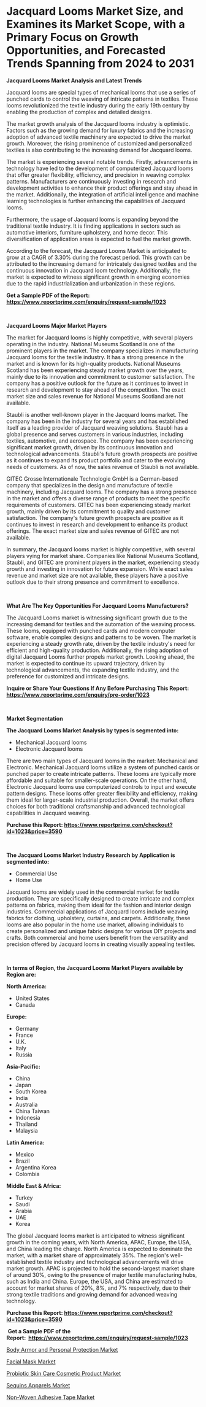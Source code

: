 <p><h1>Jacquard Looms Market Size, and Examines its Market Scope, with a Primary Focus on Growth Opportunities, and Forecasted Trends Spanning from 2024 to 2031</h1></p><p><strong>Jacquard Looms Market Analysis and Latest Trends</strong></p>
<p><p>Jacquard looms are special types of mechanical looms that use a series of punched cards to control the weaving of intricate patterns in textiles. These looms revolutionized the textile industry during the early 19th century by enabling the production of complex and detailed designs.</p><p>The market growth analysis of the Jacquard looms industry is optimistic. Factors such as the growing demand for luxury fabrics and the increasing adoption of advanced textile machinery are expected to drive the market growth. Moreover, the rising prominence of customized and personalized textiles is also contributing to the increasing demand for Jacquard looms.</p><p>The market is experiencing several notable trends. Firstly, advancements in technology have led to the development of computerized Jacquard looms that offer greater flexibility, efficiency, and precision in weaving complex patterns. Manufacturers are continuously investing in research and development activities to enhance their product offerings and stay ahead in the market. Additionally, the integration of artificial intelligence and machine learning technologies is further enhancing the capabilities of Jacquard looms.</p><p>Furthermore, the usage of Jacquard looms is expanding beyond the traditional textile industry. It is finding applications in sectors such as automotive interiors, furniture upholstery, and home decor. This diversification of application areas is expected to fuel the market growth.</p><p>According to the forecast, the Jacquard Looms Market is anticipated to grow at a CAGR of 3.30% during the forecast period. This growth can be attributed to the increasing demand for intricately designed textiles and the continuous innovation in Jacquard loom technology. Additionally, the market is expected to witness significant growth in emerging economies due to the rapid industrialization and urbanization in these regions.</p></p>
<p><strong>Get a Sample PDF of the Report:&nbsp; <a href="https://www.reportprime.com/enquiry/request-sample/1023">https://www.reportprime.com/enquiry/request-sample/1023</a></strong></p>
<p>&nbsp;</p>
<p><strong>Jacquard Looms Major Market Players</strong></p>
<p><p>The market for Jacquard looms is highly competitive, with several players operating in the industry. National Museums Scotland is one of the prominent players in the market. The company specializes in manufacturing Jacquard looms for the textile industry. It has a strong presence in the market and is known for its high-quality products. National Museums Scotland has been experiencing steady market growth over the years, mainly due to its innovation and commitment to customer satisfaction. The company has a positive outlook for the future as it continues to invest in research and development to stay ahead of the competition. The exact market size and sales revenue for National Museums Scotland are not available.</p><p>Staubli is another well-known player in the Jacquard looms market. The company has been in the industry for several years and has established itself as a leading provider of Jacquard weaving solutions. Staubli has a global presence and serves customers in various industries, including textiles, automotive, and aerospace. The company has been experiencing significant market growth, driven by its continuous innovation and technological advancements. Staubli's future growth prospects are positive as it continues to expand its product portfolio and cater to the evolving needs of customers. As of now, the sales revenue of Staubli is not available.</p><p>GITEC Grosse Internationale Technologie GmbH is a German-based company that specializes in the design and manufacture of textile machinery, including Jacquard looms. The company has a strong presence in the market and offers a diverse range of products to meet the specific requirements of customers. GITEC has been experiencing steady market growth, mainly driven by its commitment to quality and customer satisfaction. The company's future growth prospects are positive as it continues to invest in research and development to enhance its product offerings. The exact market size and sales revenue of GITEC are not available.</p><p>In summary, the Jacquard looms market is highly competitive, with several players vying for market share. Companies like National Museums Scotland, Staubli, and GITEC are prominent players in the market, experiencing steady growth and investing in innovation for future expansion. While exact sales revenue and market size are not available, these players have a positive outlook due to their strong presence and commitment to excellence.</p></p>
<p>&nbsp;</p>
<p><strong>What Are The Key Opportunities For Jacquard Looms Manufacturers?</strong></p>
<p><p>The Jacquard Looms market is witnessing significant growth due to the increasing demand for textiles and the automation of the weaving process. These looms, equipped with punched cards and modern computer software, enable complex designs and patterns to be woven. The market is experiencing a steady growth rate, driven by the textile industry's need for efficient and high-quality production. Additionally, the rising adoption of digital Jacquard Looms further propels market growth. Looking ahead, the market is expected to continue its upward trajectory, driven by technological advancements, the expanding textile industry, and the preference for customized and intricate designs.</p></p>
<p><strong>Inquire or Share Your Questions If Any Before Purchasing This Report: <a href="https://www.reportprime.com/enquiry/pre-order/1023">https://www.reportprime.com/enquiry/pre-order/1023</a></strong></p>
<p>&nbsp;</p>
<p><strong>Market Segmentation</strong></p>
<p><strong>The Jacquard Looms Market Analysis by types is segmented into:</strong></p>
<p><ul><li>Mechanical Jacquard looms</li><li>Electronic Jacquard looms</li></ul></p>
<p><p>There are two main types of Jacquard looms in the market: Mechanical and Electronic. Mechanical Jacquard looms utilize a system of punched cards or punched paper to create intricate patterns. These looms are typically more affordable and suitable for smaller-scale operations. On the other hand, Electronic Jacquard looms use computerized controls to input and execute pattern designs. These looms offer greater flexibility and efficiency, making them ideal for larger-scale industrial production. Overall, the market offers choices for both traditional craftsmanship and advanced technological capabilities in Jacquard weaving.</p></p>
<p><strong>Purchase this Report:&nbsp;<a href="https://www.reportprime.com/checkout?id=1023&price=3590">https://www.reportprime.com/checkout?id=1023&price=3590</a></strong></p>
<p>&nbsp;</p>
<p><strong>The Jacquard Looms Market Industry Research by Application is segmented into:</strong></p>
<p><ul><li>Commercial Use</li><li>Home Use</li></ul></p>
<p><p>Jacquard looms are widely used in the commercial market for textile production. They are specifically designed to create intricate and complex patterns on fabrics, making them ideal for the fashion and interior design industries. Commercial applications of Jacquard looms include weaving fabrics for clothing, upholstery, curtains, and carpets. Additionally, these looms are also popular in the home use market, allowing individuals to create personalized and unique fabric designs for various DIY projects and crafts. Both commercial and home users benefit from the versatility and precision offered by Jacquard looms in creating visually appealing textiles.</p></p>
<p>&nbsp;</p>
<p><strong>In terms of Region, the Jacquard Looms Market Players available by Region are:</strong></p>
<p>
    <p> <strong> North America: </strong>
        <ul>
            <li>United States</li>
            <li>Canada</li>
        </ul>
        </p> 
    <p> <strong> Europe: </strong>
        <ul>
            <li>Germany</li>
            <li>France</li>
            <li>U.K.</li>
            <li>Italy</li>
            <li>Russia</li>
        </ul>
        </p> 
    <p> <strong> Asia-Pacific: </strong>
        <ul>
            <li>China</li>
            <li>Japan</li>
            <li>South Korea</li>
            <li>India</li>
            <li>Australia</li>
            <li>China Taiwan</li>
            <li>Indonesia</li>
            <li>Thailand</li>
            <li>Malaysia</li>
        </ul>
        </p> 
    <p> <strong> Latin America: </strong>
        <ul>
            <li>Mexico</li>
            <li>Brazil</li>
            <li>Argentina Korea</li>
            <li>Colombia</li>
        </ul>
        </p> 
    <p> <strong> Middle East & Africa: </strong>
        <ul>
            <li>Turkey</li>
            <li>Saudi</li>
            <li>Arabia</li>
            <li>UAE</li>
            <li>Korea</li>
        </ul>
    </p>
    </p>
<p><p>The global Jacquard looms market is anticipated to witness significant growth in the coming years, with North America, APAC, Europe, the USA, and China leading the charge. North America is expected to dominate the market, with a market share of approximately 35%. The region's well-established textile industry and technological advancements will drive market growth. APAC is projected to hold the second-largest market share of around 30%, owing to the presence of major textile manufacturing hubs, such as India and China. Europe, the USA, and China are estimated to account for market shares of 20%, 8%, and 7% respectively, due to their strong textile traditions and growing demand for advanced weaving technology.</p></p>
<p><strong>Purchase this Report: <a href="https://www.reportprime.com/checkout?id=1023&price=3590">https://www.reportprime.com/checkout?id=1023&price=3590</a></strong></p>
<p>&nbsp;<strong>Get a Sample PDF of the Report:&nbsp;&nbsp;<a href="https://www.reportprime.com/enquiry/request-sample/1023">https://www.reportprime.com/enquiry/request-sample/1023</a></strong></p>
<p><strong></strong></p>
<p><p><a href="https://github.com/ashepherd82/Market-Research-Report-List-2/blob/main/body-armor-and-personal-protection-market.md">Body Armor and Personal Protection Market</a></p><p><a href="https://github.com/castoriffic/Market-Research-Report-List-2/blob/main/facial-mask-market.md">Facial Mask Market</a></p><p><a href="https://github.com/mabutironaldo/Market-Research-Report-List-2/blob/main/probiotic-skin-care-cosmetic-product-market.md">Probiotic Skin Care Cosmetic Product Market</a></p><p><a href="https://github.com/FassouRP/Market-Research-Report-List-2/blob/main/sequins-apparels-market.md">Sequins Apparels Market</a></p><p><a href="https://github.com/lbird53714/Market-Research-Report-List-2/blob/main/non-woven-adhesive-tape-market.md">Non-Woven Adhesive Tape Market</a></p></p>
